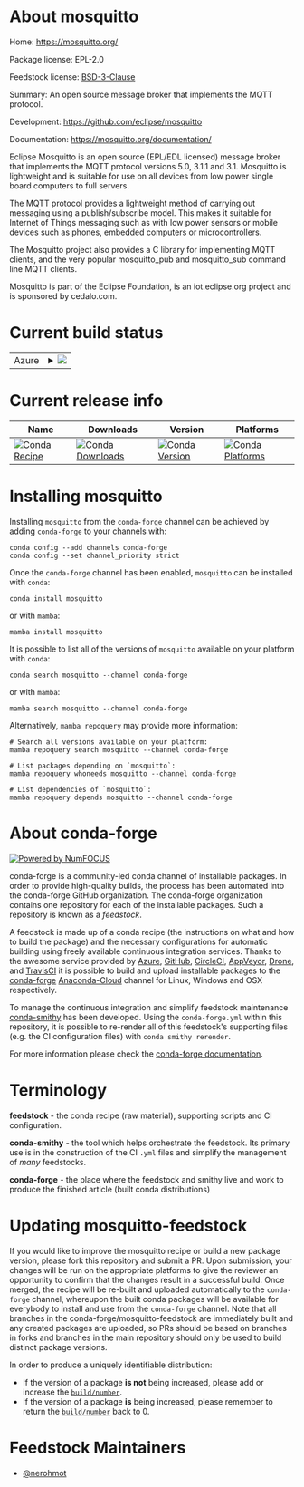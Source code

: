 About mosquitto
===============

Home: https://mosquitto.org/

Package license: EPL-2.0

Feedstock license: [BSD-3-Clause](https://github.com/conda-forge/mosquitto-feedstock/blob/main/LICENSE.txt)

Summary: An open source message broker that implements the MQTT protocol.

Development: https://github.com/eclipse/mosquitto

Documentation: https://mosquitto.org/documentation/

Eclipse Mosquitto is an open source (EPL/EDL licensed) message broker that
implements the MQTT protocol versions 5.0, 3.1.1 and 3.1.
Mosquitto is lightweight and is suitable for use on all devices from low
power single board computers to full servers.

The MQTT protocol provides a lightweight method of carrying out messaging
using a publish/subscribe model. This makes it suitable for Internet of
Things messaging such as with low power sensors or mobile devices such as phones,
embedded computers or microcontrollers.

The Mosquitto project also provides a C library for implementing MQTT clients,
and the very popular mosquitto_pub and mosquitto_sub command line MQTT clients.

Mosquitto is part of the Eclipse Foundation, is an iot.eclipse.org project and
is sponsored by cedalo.com.


Current build status
====================


<table>
    
  <tr>
    <td>Azure</td>
    <td>
      <details>
        <summary>
          <a href="https://dev.azure.com/conda-forge/feedstock-builds/_build/latest?definitionId=16154&branchName=main">
            <img src="https://dev.azure.com/conda-forge/feedstock-builds/_apis/build/status/mosquitto-feedstock?branchName=main">
          </a>
        </summary>
        <table>
          <thead><tr><th>Variant</th><th>Status</th></tr></thead>
          <tbody><tr>
              <td>linux_64_openssl1.1.1</td>
              <td>
                <a href="https://dev.azure.com/conda-forge/feedstock-builds/_build/latest?definitionId=16154&branchName=main">
                  <img src="https://dev.azure.com/conda-forge/feedstock-builds/_apis/build/status/mosquitto-feedstock?branchName=main&jobName=linux&configuration=linux_64_openssl1.1.1" alt="variant">
                </a>
              </td>
            </tr><tr>
              <td>linux_64_openssl3</td>
              <td>
                <a href="https://dev.azure.com/conda-forge/feedstock-builds/_build/latest?definitionId=16154&branchName=main">
                  <img src="https://dev.azure.com/conda-forge/feedstock-builds/_apis/build/status/mosquitto-feedstock?branchName=main&jobName=linux&configuration=linux_64_openssl3" alt="variant">
                </a>
              </td>
            </tr><tr>
              <td>linux_aarch64_openssl1.1.1</td>
              <td>
                <a href="https://dev.azure.com/conda-forge/feedstock-builds/_build/latest?definitionId=16154&branchName=main">
                  <img src="https://dev.azure.com/conda-forge/feedstock-builds/_apis/build/status/mosquitto-feedstock?branchName=main&jobName=linux&configuration=linux_aarch64_openssl1.1.1" alt="variant">
                </a>
              </td>
            </tr><tr>
              <td>linux_aarch64_openssl3</td>
              <td>
                <a href="https://dev.azure.com/conda-forge/feedstock-builds/_build/latest?definitionId=16154&branchName=main">
                  <img src="https://dev.azure.com/conda-forge/feedstock-builds/_apis/build/status/mosquitto-feedstock?branchName=main&jobName=linux&configuration=linux_aarch64_openssl3" alt="variant">
                </a>
              </td>
            </tr><tr>
              <td>linux_ppc64le_openssl1.1.1</td>
              <td>
                <a href="https://dev.azure.com/conda-forge/feedstock-builds/_build/latest?definitionId=16154&branchName=main">
                  <img src="https://dev.azure.com/conda-forge/feedstock-builds/_apis/build/status/mosquitto-feedstock?branchName=main&jobName=linux&configuration=linux_ppc64le_openssl1.1.1" alt="variant">
                </a>
              </td>
            </tr><tr>
              <td>linux_ppc64le_openssl3</td>
              <td>
                <a href="https://dev.azure.com/conda-forge/feedstock-builds/_build/latest?definitionId=16154&branchName=main">
                  <img src="https://dev.azure.com/conda-forge/feedstock-builds/_apis/build/status/mosquitto-feedstock?branchName=main&jobName=linux&configuration=linux_ppc64le_openssl3" alt="variant">
                </a>
              </td>
            </tr><tr>
              <td>win_64_openssl1.1.1</td>
              <td>
                <a href="https://dev.azure.com/conda-forge/feedstock-builds/_build/latest?definitionId=16154&branchName=main">
                  <img src="https://dev.azure.com/conda-forge/feedstock-builds/_apis/build/status/mosquitto-feedstock?branchName=main&jobName=win&configuration=win_64_openssl1.1.1" alt="variant">
                </a>
              </td>
            </tr><tr>
              <td>win_64_openssl3</td>
              <td>
                <a href="https://dev.azure.com/conda-forge/feedstock-builds/_build/latest?definitionId=16154&branchName=main">
                  <img src="https://dev.azure.com/conda-forge/feedstock-builds/_apis/build/status/mosquitto-feedstock?branchName=main&jobName=win&configuration=win_64_openssl3" alt="variant">
                </a>
              </td>
            </tr>
          </tbody>
        </table>
      </details>
    </td>
  </tr>
</table>

Current release info
====================

| Name | Downloads | Version | Platforms |
| --- | --- | --- | --- |
| [![Conda Recipe](https://img.shields.io/badge/recipe-mosquitto-green.svg)](https://anaconda.org/conda-forge/mosquitto) | [![Conda Downloads](https://img.shields.io/conda/dn/conda-forge/mosquitto.svg)](https://anaconda.org/conda-forge/mosquitto) | [![Conda Version](https://img.shields.io/conda/vn/conda-forge/mosquitto.svg)](https://anaconda.org/conda-forge/mosquitto) | [![Conda Platforms](https://img.shields.io/conda/pn/conda-forge/mosquitto.svg)](https://anaconda.org/conda-forge/mosquitto) |

Installing mosquitto
====================

Installing `mosquitto` from the `conda-forge` channel can be achieved by adding `conda-forge` to your channels with:

```
conda config --add channels conda-forge
conda config --set channel_priority strict
```

Once the `conda-forge` channel has been enabled, `mosquitto` can be installed with `conda`:

```
conda install mosquitto
```

or with `mamba`:

```
mamba install mosquitto
```

It is possible to list all of the versions of `mosquitto` available on your platform with `conda`:

```
conda search mosquitto --channel conda-forge
```

or with `mamba`:

```
mamba search mosquitto --channel conda-forge
```

Alternatively, `mamba repoquery` may provide more information:

```
# Search all versions available on your platform:
mamba repoquery search mosquitto --channel conda-forge

# List packages depending on `mosquitto`:
mamba repoquery whoneeds mosquitto --channel conda-forge

# List dependencies of `mosquitto`:
mamba repoquery depends mosquitto --channel conda-forge
```


About conda-forge
=================

[![Powered by
NumFOCUS](https://img.shields.io/badge/powered%20by-NumFOCUS-orange.svg?style=flat&colorA=E1523D&colorB=007D8A)](https://numfocus.org)

conda-forge is a community-led conda channel of installable packages.
In order to provide high-quality builds, the process has been automated into the
conda-forge GitHub organization. The conda-forge organization contains one repository
for each of the installable packages. Such a repository is known as a *feedstock*.

A feedstock is made up of a conda recipe (the instructions on what and how to build
the package) and the necessary configurations for automatic building using freely
available continuous integration services. Thanks to the awesome service provided by
[Azure](https://azure.microsoft.com/en-us/services/devops/), [GitHub](https://github.com/),
[CircleCI](https://circleci.com/), [AppVeyor](https://www.appveyor.com/),
[Drone](https://cloud.drone.io/welcome), and [TravisCI](https://travis-ci.com/)
it is possible to build and upload installable packages to the
[conda-forge](https://anaconda.org/conda-forge) [Anaconda-Cloud](https://anaconda.org/)
channel for Linux, Windows and OSX respectively.

To manage the continuous integration and simplify feedstock maintenance
[conda-smithy](https://github.com/conda-forge/conda-smithy) has been developed.
Using the ``conda-forge.yml`` within this repository, it is possible to re-render all of
this feedstock's supporting files (e.g. the CI configuration files) with ``conda smithy rerender``.

For more information please check the [conda-forge documentation](https://conda-forge.org/docs/).

Terminology
===========

**feedstock** - the conda recipe (raw material), supporting scripts and CI configuration.

**conda-smithy** - the tool which helps orchestrate the feedstock.
                   Its primary use is in the construction of the CI ``.yml`` files
                   and simplify the management of *many* feedstocks.

**conda-forge** - the place where the feedstock and smithy live and work to
                  produce the finished article (built conda distributions)


Updating mosquitto-feedstock
============================

If you would like to improve the mosquitto recipe or build a new
package version, please fork this repository and submit a PR. Upon submission,
your changes will be run on the appropriate platforms to give the reviewer an
opportunity to confirm that the changes result in a successful build. Once
merged, the recipe will be re-built and uploaded automatically to the
`conda-forge` channel, whereupon the built conda packages will be available for
everybody to install and use from the `conda-forge` channel.
Note that all branches in the conda-forge/mosquitto-feedstock are
immediately built and any created packages are uploaded, so PRs should be based
on branches in forks and branches in the main repository should only be used to
build distinct package versions.

In order to produce a uniquely identifiable distribution:
 * If the version of a package **is not** being increased, please add or increase
   the [``build/number``](https://docs.conda.io/projects/conda-build/en/latest/resources/define-metadata.html#build-number-and-string).
 * If the version of a package **is** being increased, please remember to return
   the [``build/number``](https://docs.conda.io/projects/conda-build/en/latest/resources/define-metadata.html#build-number-and-string)
   back to 0.

Feedstock Maintainers
=====================

* [@nerohmot](https://github.com/nerohmot/)

